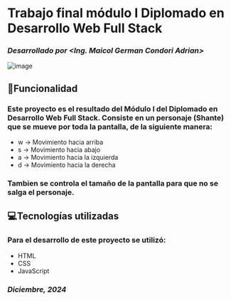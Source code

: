 # Trabajo final módulo I Diplomado en Desarrollo Web Full Stack
### _Desarrollado por <Ing. Maicol German Condori Adrian>_
![image](https://github.com/user-attachments/assets/51a6edd0-3a74-477c-9bb6-f1cd69dd540b)
## 🔨Funcionalidad
### Este proyecto es el resultado del Módulo I del Diplomado en Desarrollo Web Full Stack. Consiste en un personaje (Shante) que se mueve por toda la pantalla, de la siguiente manera:
- w -> Movimiento hacia arriba
- s -> Movimiento hacia abajo
- a -> Movimiento hacia la izquierda
- d -> Movimiento hacia la derecha
### Tambien se controla el tamaño de la pantalla para que no se salga el personaje.
## 💻Tecnologías utilizadas
### Para el desarrollo de este proyecto se utilizó:
- HTML
- CSS
- JavaScript
### _Diciembre, 2024_

